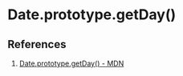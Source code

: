 # Date.prototype.getDay()

## References

1. [Date.prototype.getDay() - MDN](https://developer.mozilla.org/en-US/docs/Web/JavaScript/Reference/Global_Objects/Date/getDay)